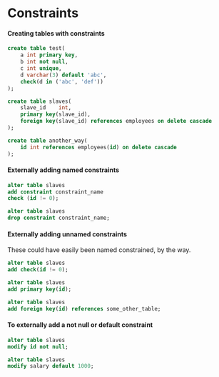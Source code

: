 # Constraints

#### Creating tables with constraints

```sql
create table test(
    a int primary key,
    b int not null,
    c int unique,
    d varchar(3) default 'abc',
    check(d in ('abc', 'def'))
);

create table slaves(
    slave_id	int,
    primary key(slave_id),
    foreign key(slave_id) references employees on delete cascade
);

create table another_way(
    id int references employees(id) on delete cascade
);
```

#### Externally adding named constraints

```sql
alter table slaves
add constraint constraint_name
check (id != 0);

alter table slaves
drop constraint constraint_name;
```

#### Externally adding unnamed constraints
These could have easily been named constrained, by the way.

```sql
alter table slaves
add check(id != 0);

alter table slaves
add primary key(id);

alter table slaves
add foreign key(id) references some_other_table;
```

#### To externally add a not null or default constraint
```sql
alter table slaves
modify id not null;

alter table slaves 
modify salary default 1000;
```